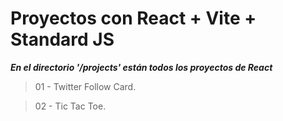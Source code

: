 # Proyectos con React + Vite + Standard JS
***En el directorio '/projects' están todos los proyectos de React***

> 01 - Twitter Follow Card.

> 02 - Tic Tac Toe.
